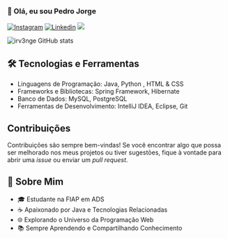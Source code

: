 
### 👋 Olá, eu sou Pedro Jorge

[![Instagram](https://img.shields.io/badge/Instagram-E4405F?style=for-the-badge&logo=instagram&logoColor=white)](https://www.instagram.com/pedroojfp_/)
[![Linkedin](https://img.shields.io/badge/LinkedIn-0077B5?style=for-the-badge&logo=linkedin&logoColor=white)](https://www.linkedin.com/in/pedro-jorge-28815727b/)
<a href = "pedro.jorge.developer@gmail.com"><img loading="lazy" src="https://img.shields.io/badge/Gmail-D14836?style=for-the-badge&logo=gmail&logoColor=white" target="_blank"></a>

![irv3nge GitHub stats](https://github-readme-stats.vercel.app/api?username=irv3nge&show_icons=true&theme=dracula)


<section>
    <h2>🛠️ Tecnologias e Ferramentas</h2>
    <ul>
      <li>Linguagens de Programação: Java, Python , HTML & CSS</li>
      <li>Frameworks e Bibliotecas: Spring Framework, Hibernate</li>
      <li>Banco de Dados: MySQL, PostgreSQL</li>
      <li>Ferramentas de Desenvolvimento: IntelliJ IDEA, Eclipse, Git</li>
    </ul>
  </section>

  <section>
    <h2>Contribuições</h2>
    <p>Contribuições são sempre bem-vindas! Se você encontrar algo que possa ser melhorado nos meus projetos ou tiver sugestões, fique à vontade para abrir uma <em>issue</em> ou enviar um <em>pull request</em>.</p>
  </section>

  ## 🚀 Sobre Mim
  <section>
  <ul>
<li>🎓 Estudante na FIAP em ADS</li>
<li>☕ Apaixonado por Java e Tecnologias Relacionadas</li>
<li>🌐 Explorando o Universo da Programação Web</li>
<li>📚 Sempre Aprendendo e Compartilhando Conhecimento</li>
 </ul>
  </section>


